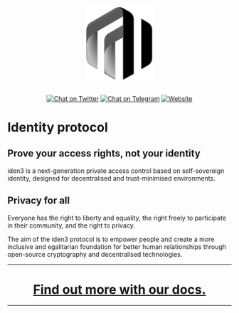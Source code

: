 <div align="center">
<img src="logo-dark.svg" width="150"/>
</div>
<br />
<div align="center">

[![Chat on Twitter][ico-twitter]][link-twitter]
[![Chat on Telegram][ico-telegram]][link-telegram]
[![Website][ico-website]][link-website]

</div>

[ico-twitter]: https://img.shields.io/twitter/url?color=black&label=Iden3&logoColor=black&style=social&url=https%3A%2F%2Ftwitter.com%2Fidenthree
[ico-telegram]: https://img.shields.io/badge/telegram-telegram-black
[ico-website]: https://img.shields.io/website?up_color=black&up_message=iden3.io&url=https%3A%2F%2Fiden3.io

[link-twitter]: https://twitter.com/identhree
[link-telegram]: https://t.me/iden3io
[link-website]: https://iden3.io

# Identity protocol 

## Prove your access rights, not your identity

iden3 is a next-generation private access control based on self-sovereign identity, designed for decentralised and trust-minimised environments.

## Privacy for all

Everyone has the right to liberty and equality, the right freely to participate in their community, and the right to privacy.

The aim of the iden3 protocol is to empower people and create a more inclusive and egalitarian foundation for better human relationships through open-source cryptography and decentralised technologies.

---

# <div align="center"><b>[Find out more with our docs.](https://docs.iden3.io)</b></div>

---
